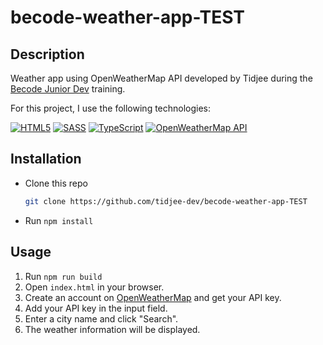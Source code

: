 # becode-weather-app-TEST

## Description

Weather app using OpenWeatherMap API developed by Tidjee during the [Becode Junior Dev](https://becode.org/fr/les-formations/junior-developer/) training.

For this project, I use the following technologies:

[![HTML5](https://img.shields.io/badge/html5-%23E34F26.svg?style=for-the-badge&logo=html5&logoColor=white)](https://developer.mozilla.org/en-US/docs/Web/HTML) [![SASS](https://img.shields.io/badge/SASS-hotpink.svg?style=for-the-badge&logo=SASS&logoColor=white)](https://sass-lang.com) [![TypeScript](https://img.shields.io/badge/typescript-%23007ACC.svg?style=for-the-badge&logo=typescript&logoColor=white)](https://www.typescriptlang.org/) [![OpenWeatherMap API](https://img.shields.io/badge/OpenWeatherMap-API-green.svg?style=for-the-badge&logo=OpenWeatherMap&logoColor=white)](https://openweathermap.org/api)

## Installation

- Clone this repo
  ```bash
  git clone https://github.com/tidjee-dev/becode-weather-app-TEST
  ```
- Run `npm install`

## Usage

1. Run `npm run build`
2. Open `index.html` in your browser.
3. Create an account on [OpenWeatherMap](https://openweathermap.org) and get your API key.
4. Add your API key in the input field.
5. Enter a city name and click "Search".
6. The weather information will be displayed.
